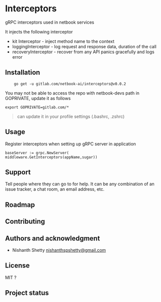 # Interceptors

gRPC interceptors used in netbook services

It injects the following interceptor

* kit Interceptor - inject method name to the context
* loggingInterceptor - log request and response data, duration of the call
* recoveryInterceptor - recover from any API panics gracefully and logs error

## Installation

```
    go get -u gitlab.com/netbook-ai/interceptors@v0.0.2
```

You may not be able to access the repo with netbook-devs path in GOPRIVATE,  update it as follows

```
export GOPRIVATE=gitlab.com/*
```

> can update it in your profile settings (.bashrc, .zshrc)

## Usage

Register interceptors when setting up gRPC server in application

```
baseServer := grpc.NewServer(  middleware.GetInterceptors(appName,sugar))
```

## Support
Tell people where they can go to for help. It can be any combination of an issue tracker, a chat room, an email address, etc.

## Roadmap

## Contributing

## Authors and acknowledgment

* Nishanth Shetty <nishanthspshetty@gmail.com>

## License

MIT ?

## Project status
